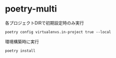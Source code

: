 # poetry-multi

各プロジェクトDIRで初期設定時のみ実行
~~~
poetry config virtualenvs.in-project true --local
~~~


環境構築時に実行
~~~
poetry install
~~~
